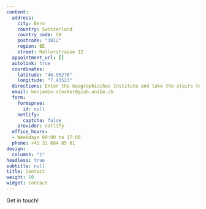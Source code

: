 ```yaml
---
content:
  address:
    city: Bern
    country: Switzerland
    country_code: CH
    postcode: "3012"
    region: BE
    street: Hallerstrasse 12
  appointment_url: []
  autolink: true
  coordinates:
    latitude: "46.95276"
    longitude: "7.43523"
  directions: Enter the Geographisches Institute and take the stairs to Floor 4
  email: benjamin.stocker@giub.unibe.ch
  form:
    formspree:
      id: null
    netlify:
      captcha: false
    provider: netlify
  office_hours:
  - Weekdays 09:00 to 17:00
  phone: +41 31 684 85 61
design:
  columns: "1"
headless: true
subtitle: null
title: Contact
weight: 10
widget: contact
---
```


Get in touch!
